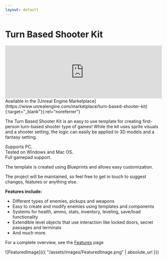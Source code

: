 ```yaml
---
layout: default
---
```


# Turn Based Shooter Kit

<iframe src="https://widgets.gamejolt.com/package/v1?key=A4xbUmY9&theme=light" frameborder="0" width="100%" height="170"></iframe>  
<br/>
Available in the [Unreal Engine Marketplace](https://www.unrealengine.com/marketplace/turn-based-shooter-kit){:target="_blank"}{:rel="noreferrer"}

The Turn Based Shooter Kit is an easy to use template for creating first-person turn-based shooter type of games!
While the kit uses sprite visuals and a shooter setting, the logic can easily be applied to 3D models and a fantasy setting.

Supports PC.  
Tested on Windows and Mac OS.  
Full gamepad support.

The template is created using Blueprints and allows easy customization.
 
The project will be maintained, so feel free to get in touch to suggest changes, features or anything else.

__Features include:__ 

- Different types of enemies, pickups and weapons
- Easy to create and modify enemies using templates and components
- Systems for health, ammo, stats, inventory, leveling, save/load functionality
- Extendible level objects that use interaction like locked doors, secret passages and terminals
- And much more.

For a complete overview, see the [Features](https://gracesgames.com/TurnBasedShooterKit/features/) page

![FeaturedImage]({{ "/assets/images/FeaturedImage.png" | absolute_url }})